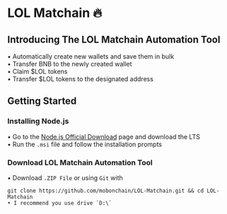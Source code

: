 # LOL Matchain :fire:

## Introducing The LOL Matchain Automation Tool
• Automatically create new wallets and save them in bulk  
• Transfer BNB to the newly created wallet  
• Claim $LOL tokens  
• Transfer $LOL tokens to the designated address

## Getting Started
### Installing Node.js
• Go to the [Node.js Official Download](https://nodejs.org/en) page and download the LTS  
• Run the `.msi` file and follow the installation prompts  

### Download LOL Matchain Automation Tool 

• Download `.ZIP File` or using `Git` with  
```
git clone https://github.com/mobonchain/LOL-Matchain.git && cd LOL-Matchain
• I recommend you use drive `D:\`

